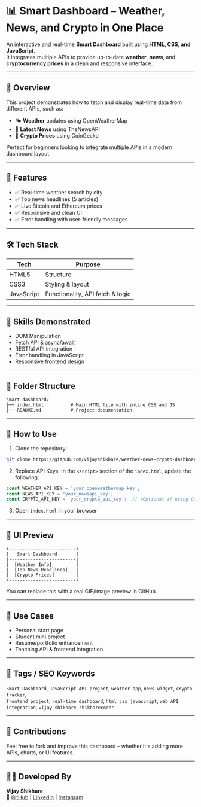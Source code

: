 
# 📊 Smart Dashboard – Weather, News, and Crypto in One Place

An interactive and real-time **Smart Dashboard** built using **HTML, CSS, and JavaScript**.  
It integrates multiple APIs to provide up-to-date **weather**, **news**, and **cryptocurrency prices** in a clean and responsive interface.

---

## 🌟 Overview

This project demonstrates how to fetch and display real-time data from different APIs, such as:

- 🌤 **Weather** updates using OpenWeatherMap
- 📰 **Latest News** using TheNewsAPI
- 💸 **Crypto Prices** using CoinGecko

Perfect for beginners looking to integrate multiple APIs in a modern dashboard layout.

---

## 🚀 Features

- ✅ Real-time weather search by city
- ✅ Top news headlines (5 articles)
- ✅ Live Bitcoin and Ethereum prices
- ✅ Responsive and clean UI
- ✅ Error handling with user-friendly messages

---

## 🛠️ Tech Stack

| Tech       | Purpose                           |
|------------|-----------------------------------|
| HTML5      | Structure                         |
| CSS3       | Styling & layout                  |
| JavaScript | Functionality, API fetch & logic  |

---

## 🧠 Skills Demonstrated

- DOM Manipulation
- Fetch API & async/await
- RESTful API integration
- Error handling in JavaScript
- Responsive frontend design

---

## 📂 Folder Structure

```
smart-dashboard/
├── index.html          # Main HTML file with inline CSS and JS
├── README.md           # Project documentation
```

---

## 🔧 How to Use

1. Clone the repository:
```bash
git clone https://github.com/vijayshikhare/weather-news-crypto-dashboard
```

2. Replace API Keys:
In the `<script>` section of the `index.html`, update the following:
```javascript
const WEATHER_API_KEY = 'your_openweathermap_key';
const NEWS_API_KEY = 'your_newsapi_key';
const CRYPTO_API_KEY = 'your_crypto_api_key';  // (Optional if using CoinGecko)
```

3. Open `index.html` in your browser

---

## 📸 UI Preview

```
+-------------------------+
|   Smart Dashboard       |
|-------------------------|
|  [Weather Info]         |
|  [Top News Headlines]   |
|  [Crypto Prices]        |
+-------------------------+
```

You can replace this with a real GIF/image preview in GitHub.

---

## 🎯 Use Cases

- Personal start page
- Student mini project
- Resume/portfolio enhancement
- Teaching API & frontend integration

---

## 🔖 Tags / SEO Keywords

`Smart Dashboard`, `JavaScript API project`, `weather app`, `news widget`, `crypto tracker`,  
`frontend project`, `real-time dashboard`, `html css javascript`, `web API integration`, `vijay shikhare`, `shikharecoder`

---

## 🙌 Contributions

Feel free to fork and improve this dashboard – whether it's adding more APIs, charts, or UI features.

---

## 👨‍💻 Developed By

**Vijay Shikhare**  
🔗 [GitHub](https://github.com/vijayshikhare) | [LinkedIn](https://www.linkedin.com/in/vijayshikhare) | [Instagram](https://www.instagram.com/iamvijayshikhare)
